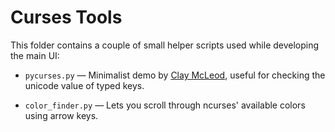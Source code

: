 # Curses Tools

This folder contains a couple of small helper scripts used while developing the main UI:

- `pycurses.py` — Minimalist demo by [Clay McLeod](https://gist.github.com/claymcleod/b670285f334acd56ad1c#file-pycurses-py), useful for checking the unicode value of typed keys.

- `color_finder.py` — Lets you scroll through ncurses' available colors using arrow keys.
